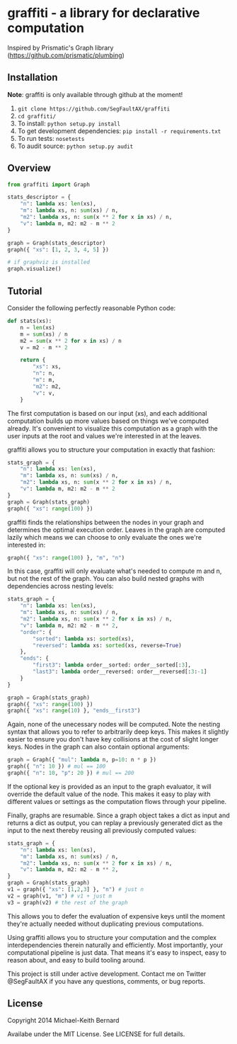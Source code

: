 # graffiti - a library for declarative computation

Inspired by Prismatic's Graph library (https://github.com/prismatic/plumbing)

## Installation

**Note**: graffiti is only available through github at the moment!

1. `git clone https://github.com/SegFaultAX/graffiti`
1. `cd graffiti/`
1. To install: `python setup.py install`
1. To get development dependencies: `pip install -r requirements.txt`
1. To run tests: `nosetests`
1. To audit source: `python setup.py audit`

## Overview

```python
from graffiti import Graph

stats_descriptor = {
    "n": lambda xs: len(xs),
    "m": lambda xs, n: sum(xs) / n,
    "m2": lambda xs, n: sum(x ** 2 for x in xs) / n,
    "v": lambda m, m2: m2 - m ** 2
}

graph = Graph(stats_descriptor)
graph({ "xs": [1, 2, 3, 4, 5] })

# if graphviz is installed
graph.visualize()
```

## Tutorial

Consider the following perfectly reasonable Python code:

```python
def stats(xs):
    n = len(xs)
    m = sum(xs) / n
    m2 = sum(x ** 2 for x in xs) / n
    v = m2 - m ** 2

    return {
        "xs": xs,
        "n": n,
        "m": m,
        "m2": m2,
        "v": v,
    }
```

The first computation is based on our input (xs), and each additional
computation builds up more values based on things we've computed already. It's
convenient to visualize this computation as a graph with the user inputs at the
root and values we're interested in at the leaves.

graffiti allows you to structure your computation in exactly that fashion:

```python
stats_graph = {
    "n": lambda xs: len(xs),
    "m": lambda xs, n: sum(xs) / n,
    "m2": lambda xs, n: sum(x ** 2 for x in xs) / n,
    "v": lambda m, m2: m2 - m ** 2
}
graph = Graph(stats_graph)
graph({ "xs": range(100) })
```

graffiti finds the relationships between the nodes in your graph and determines
the optimal execution order. Leaves in the graph are computed lazily which means
we can choose to only evaluate the ones we're interested in:

```python
graph({ "xs": range(100) }, "m", "n")
```

In this case, graffiti will only evaluate what's needed to compute m and n, but
not the rest of the graph. You can also build nested graphs with dependencies
across nesting levels:

```python
stats_graph = {
    "n": lambda xs: len(xs),
    "m": lambda xs, n: sum(xs) / n,
    "m2": lambda xs, n: sum(x ** 2 for x in xs) / n,
    "v": lambda m, m2: m2 - m ** 2,
    "order": {
        "sorted": lambda xs: sorted(xs),
        "reversed": lambda xs: sorted(xs, reverse=True)
    },
    "ends": {
        "first3": lambda order__sorted: order__sorted[:3],
        "last3": lambda order__reversed: order__reversed[:3:-1]
    }
}

graph = Graph(stats_graph)
graph({ "xs": range(100) })
graph({ "xs": range(10) }, "ends__first3")
```

Again, none of the unecessary nodes will be computed. Note the nesting syntax
that allows you to refer to arbitrarily deep keys. This makes it slightly easier
to ensure you don't have key collisions at the cost of slight longer keys. Nodes
in the graph can also contain optional arguments:

```python
graph = Graph({ "mul": lambda n, p=10: n * p })
graph({ "n": 10 }) # mul == 100
graph({ "n": 10, "p": 20 }) # mul == 200
```

If the optional key is provided as an input to the graph evaluator, it will
override the default value of the node. This makes it easy to play with
different values or settings as the computation flows through your pipeline.

Finally, graphs are resumable. Since a graph object takes a dict as input and
returns a dict as output, you can replay a previously generated dict as the
input to the next thereby reusing all previously computed values:

```python
stats_graph = {
    "n": lambda xs: len(xs),
    "m": lambda xs, n: sum(xs) / n,
    "m2": lambda xs, n: sum(x ** 2 for x in xs) / n,
    "v": lambda m, m2: m2 - m ** 2,
}
graph = Graph(stats_graph)
v1 = graph({ "xs": [1,2,3] }, "n") # just n
v2 = graph(v1, "m") # v1 + just m
v3 = graph(v2) # the rest of the graph
```

This allows you to defer the evaluation of expensive keys until the moment
they're actually needed without duplicating previous computations.

Using graffiti allows you to structure your computation and the complex
interdependencies therein naturally and efficiently. Most importantly, your
computational pipeline is just data. That means it's easy to inspect, easy to
reason about, and easy to build tooling around.

This project is still under active development. Contact me on Twitter
@SegFaultAX if you have any questions, comments, or bug reports.

## License

Copyright 2014 Michael-Keith Bernard

Availabe under the MIT License. See LICENSE for full details.

